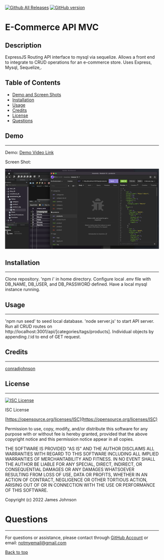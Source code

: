 
 [![Github All Releases](https://img.shields.io/github/downloads/conradjohnson/ecommerce-mvc-m13/total.svg)]()
 [![GitHub version](https://badge.fury.io/gh/conradjohnson%2Fecommerce-mvc-m13.svg)](https://github.com/conradjohnson/ecommerce-mvc-m13)


# E-Commerce API MVC

## Description

ExpressJS Routing API interface to mysql via sequelize.  Allows a front end to integrate to CRUD operations for an e-commerce store.  Uses Express, Mysql, Sequelize,.



## Table of Contents

- [Demo and Screen Shots](#demo)
- [Installation](#installation)
- [Usage](#usage)
- [Credits](#credits)
- [License](#license)
- [Questions](#questions)

## Demo
***

Demo:
[Demo Video Link](https://drive.google.com/file/d/1EsbJ8P3dso3t5wmnEEoTBxaoCmiFO8yj/view)



Screen Shot:

![Screen Shot](img/screen1.png)

## Installation
***

Clone repository.  'npm i' in home directory.  Configure local .env file with DB_NAME, DB_USER, and DB_PASSWORD defined. Have a local mysql instance running.

## Usage
***

'npm run seed' to seed local database. 'node server.js' to start API server.  Run all CRUD routes on http://localhost:3001/api/\[categories\/tags\/products]. Individual objects by appending \/:id to end of GET request.

## Credits
 ***

[conradjohnson](https://github.com/conradjohnson)

[](https://github.com/)

 ## License
 ***

[![ISC License](https://img.shields.io/badge/license-ISC-green.svg)](https://opensource.org/licenses/ISC)

  ISC License

  [https://opensource.org/licenses/ISC](https://opensource.org/licenses/ISC)
  
  Permission to use, copy, modify, and/or distribute this software for any
  purpose with or without fee is hereby granted, provided that the above
  copyright notice and this permission notice appear in all copies.
  
  THE SOFTWARE IS PROVIDED "AS IS" AND THE AUTHOR DISCLAIMS ALL WARRANTIES WITH
  REGARD TO THIS SOFTWARE INCLUDING ALL IMPLIED WARRANTIES OF MERCHANTABILITY
  AND FITNESS. IN NO EVENT SHALL THE AUTHOR BE LIABLE FOR ANY SPECIAL, DIRECT,
  INDIRECT, OR CONSEQUENTIAL DAMAGES OR ANY DAMAGES WHATSOEVER RESULTING FROM
  LOSS OF USE, DATA OR PROFITS, WHETHER IN AN ACTION OF CONTRACT, NEGLIGENCE OR
  OTHER TORTIOUS ACTION, ARISING OUT OF OR IN CONNECTION WITH THE USE OR
  PERFORMANCE OF THIS SOFTWARE.
  
  Copyright (c) 2022 James Johnson
          

# Questions
***
For questions or assistance, please contact through [GitHub Account](https://github.com/conradjohnson) or email: [notmyemail@gmail.com](mailto:notmyemail@gmail.com)


 [Back to top](#description)
